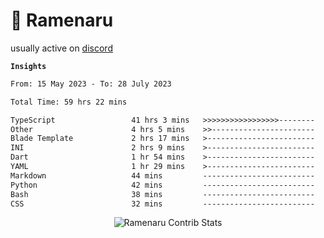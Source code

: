 # 🍜 Ramenaru

usually active on <a href="https://discordapp.com/users/503291004200157185">discord</a> 

**`Insights`**

<!--START_SECTION:waka-->

```txt
From: 15 May 2023 - To: 28 July 2023

Total Time: 59 hrs 22 mins

TypeScript                 41 hrs 3 mins   >>>>>>>>>>>>>>>>>--------   69.15 %
Other                      4 hrs 5 mins    >>-----------------------   06.88 %
Blade Template             2 hrs 17 mins   >------------------------   03.87 %
INI                        2 hrs 9 mins    >------------------------   03.62 %
Dart                       1 hr 54 mins    >------------------------   03.22 %
YAML                       1 hr 29 mins    >------------------------   02.50 %
Markdown                   44 mins         -------------------------   01.24 %
Python                     42 mins         -------------------------   01.19 %
Bash                       38 mins         -------------------------   01.08 %
CSS                        32 mins         -------------------------   00.91 %
```

<!--END_SECTION:waka-->

<div style="text-align: center;">
   <img align="center" src="https://github-readme-streak-stats.herokuapp.com/?user=Ramenaru&theme=dark&card_width=520" alt="Ramenaru Contrib Stats" />
</div>



